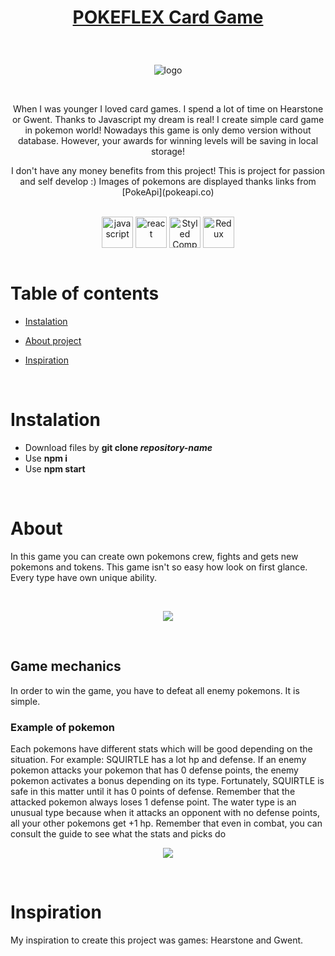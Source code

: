 # <p align="center"> [POKEFLEX Card Game](https://github.com/Piotrko64/pokeflex/edit/master/README.md)</p>

<br />

<p align="center"> <img src="https://user-images.githubusercontent.com/77500425/170885023-0861171b-fde6-4793-8b36-a78d4ddff0d5.png" title="logo" alt="logo"/></p>

<br />

<p align="center">When I was younger I loved card games. I spend a lot of time on Hearstone or Gwent. Thanks to Javascript my dream is real! I create simple card game in pokemon world! Nowadays this game is only demo version without database. However, your awards for winning levels will be saving in local storage!</p>

<p align="center"> I don't have any money benefits from this project! This is project for passion and self develop :) Images of pokemons are displayed thanks links from [PokeApi](pokeapi.co)
  </p>

<br />

<div align="center">


<img src="https://user-images.githubusercontent.com/77500425/161312230-36d37ac5-8801-4313-a68c-c5695c429b70.png" alt="javascript" height="50" align="center" title="JS"/>

<img src="https://user-images.githubusercontent.com/77500425/161312615-f3961568-28bb-48fa-9d95-93ecd61337b3.png" alt="react"  height="50" align="center"/>

<img src="https://user-images.githubusercontent.com/77500425/170885426-9bc6ce1e-0dd3-4b5a-a7ef-dd87d72ab99c.png" alt="Styled Components" height="50"  align="center" title="Styled Components"/>

<img src="https://user-images.githubusercontent.com/77500425/170885815-0f0c6abd-6470-4654-bdc8-d50235fc75c4.png" alt="Redux" height="50"  align="center" title="Redux"/>




</div>

<br />

# Table of contents
* [Instalation](#instalation)

* [About project](#about)

* [Inspiration](#inspiration)



<br />

# Instalation
- Download files by **git clone _repository-name_**
- Use **npm i**
- Use **npm start**



<br />

# About 

In this game you can create own pokemons crew, fights and gets new pokemons and tokens. This game isn't so easy how look on first glance. Every type have own unique ability. 

<br />

<p align="center"> <img src="https://user-images.githubusercontent.com/77500425/171719784-3ac199a6-62c4-476b-9249-4032cf3cc38d.gif"/><p>


<br />

## Game mechanics

In order to win the game, you have to defeat all enemy pokemons. It is simple.

### Example of pokemon

 Each pokemons have different stats which will be good depending on the situation. For example: SQUIRTLE has a lot hp and defense. If an enemy pokemon attacks your pokemon that has 0 defense points, the enemy pokemon activates a bonus depending on its type. Fortunately, SQUIRTLE is safe in this matter until it has 0 points of defense. Remember that the attacked pokemon always loses 1 defense point. The water type is an unusual type because when it attacks an opponent with no defense points, all your other pokemons get +1 hp. Remember that even in combat, you can consult the guide to see what the stats and picks do


<p align="center"><img src="https://user-images.githubusercontent.com/77500425/170885787-6468bb1b-b4cc-4331-850e-26e813155078.png"/> <p>

<br />

# Inspiration

My inspiration to create this project was games: Hearstone and Gwent.

<br />





